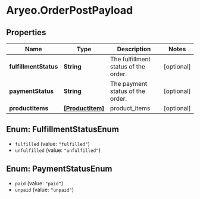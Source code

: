 # Aryeo.OrderPostPayload

## Properties
Name | Type | Description | Notes
------------ | ------------- | ------------- | -------------
**fulfillmentStatus** | **String** | The fulfillment status of the order. | [optional] 
**paymentStatus** | **String** | The payment status of the order. | [optional] 
**productItems** | [**[ProductItem]**](ProductItem.md) | product_items | [optional] 

<a name="FulfillmentStatusEnum"></a>
## Enum: FulfillmentStatusEnum

* `fulfilled` (value: `"fulfilled"`)
* `unfulfilled` (value: `"unfulfilled"`)


<a name="PaymentStatusEnum"></a>
## Enum: PaymentStatusEnum

* `paid` (value: `"paid"`)
* `unpaid` (value: `"unpaid"`)

